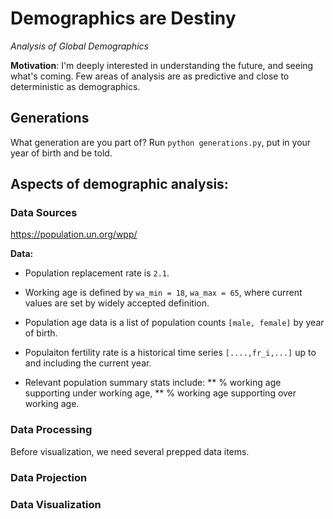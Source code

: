 # Demographics are Destiny

_Analysis of Global Demographics_

**Motivation**: I'm deeply interested in understanding the future, and seeing what's coming.
Few areas of analysis are as predictive and close to deterministic as demographics.


## Generations

What generation are you part of? Run `python generations.py`, put in your year of birth and be told.


## Aspects of demographic analysis:

### Data Sources

https://population.un.org/wpp/


**Data:**

* Population replacement rate is `2.1`.
* Working age is defined by `wa_min = 18`, `wa_max = 65`, where current values are set by widely accepted definition.

* Population age data is a list of population counts `[male, female]` by year of birth.
* Populaiton fertility rate is a historical time series `[....,fr_i,...]` up to and including the current year.
* Relevant population summary stats include: 
** % working age supporting under working age,
** % working age supporting over working age.

### Data Processing

Before visualization, we need several prepped data items.


### Data Projection


### Data Visualization

